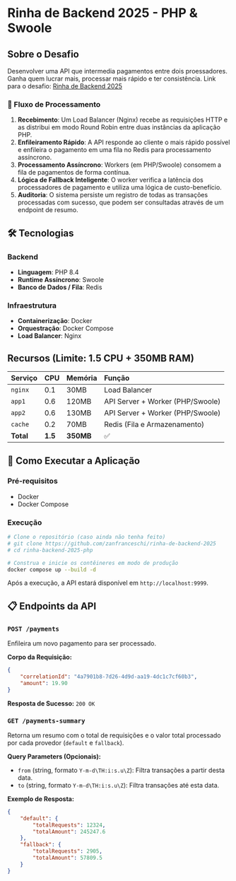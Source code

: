 # Rinha de Backend 2025 - PHP & Swoole

## Sobre o Desafio

Desenvolver uma API que intermedia pagamentos entre dois proessadores. Ganha quem lucrar mais, processar mais rápido e ter consistência. Link para o desafio: [Rinha de Backend 2025](https://github.com/zanfranceschi/rinha-de-backend-2025)

### 🔄 Fluxo de Processamento

1.  **Recebimento**: Um Load Balancer (Nginx) recebe as requisições HTTP e as distribui em modo Round Robin entre duas instâncias da aplicação PHP.
2.  **Enfileiramento Rápido**: A API responde ao cliente o mais rápido possível e enfileira o pagamento em uma fila no Redis para processamento assíncrono.
3.  **Processamento Assíncrono**: Workers (em PHP/Swoole) consomem a fila de pagamentos de forma contínua.
4.  **Lógica de Fallback Inteligente**: O worker verifica a latência dos processadores de pagamento e utiliza uma lógica de custo-benefício.
5.  **Auditoria**: O sistema persiste um registro de todas as transações processadas com sucesso, que podem ser consultadas através de um endpoint de resumo.

## 🛠️ Tecnologias

### Backend

-   **Linguagem**: PHP 8.4
-   **Runtime Assíncrono**: Swoole
-   **Banco de Dados / Fila**: Redis

### Infraestrutura

-   **Containerização**: Docker
-   **Orquestração**: Docker Compose
-   **Load Balancer**: Nginx

## Recursos (Limite: 1.5 CPU + 350MB RAM)

| Serviço | CPU   | Memória   | Função                               |
| :------ | :---- |:----------| :----------------------------------- |
| `nginx` | 0.1   | 30MB      | Load Balancer                        |
| `app1`  | 0.6   | 120MB     | API Server + Worker (PHP/Swoole)     |
| `app2`  | 0.6   | 130MB     | API Server + Worker (PHP/Swoole)     |
| `cache` | 0.2   | 70MB      | Redis (Fila e Armazenamento)         |
| **Total** | **1.5** | **350MB** | ✅                                   |

## 🚀 Como Executar a Aplicação

### Pré-requisitos

-   Docker
-   Docker Compose

### Execução

```bash
# Clone o repositório (caso ainda não tenha feito)
# git clone https://github.com/zanfranceschi/rinha-de-backend-2025
# cd rinha-backend-2025-php

# Construa e inicie os contêineres em modo de produção
docker compose up --build -d
```

Após a execução, a API estará disponível em `http://localhost:9999`.

## 📋 Endpoints da API

### `POST /payments`

Enfileira um novo pagamento para ser processado.

**Corpo da Requisição:**
```json
{
    "correlationId": "4a7901b8-7d26-4d9d-aa19-4dc1c7cf60b3",
    "amount": 19.90
}
```

**Resposta de Sucesso:** `200 OK`

### `GET /payments-summary`

Retorna um resumo com o total de requisições e o valor total processado por cada provedor (`default` e `fallback`).

**Query Parameters (Opcionais):**

-   `from` (string, formato `Y-m-d\TH:i:s.u\Z`): Filtra transações a partir desta data.
-   `to` (string, formato `Y-m-d\TH:i:s.u\Z`): Filtra transações até esta data.

**Exemplo de Resposta:**
```json
{
    "default": {
        "totalRequests": 12324,
        "totalAmount": 245247.6
    },
    "fallback": {
        "totalRequests": 2905,
        "totalAmount": 57809.5
    }
}
```